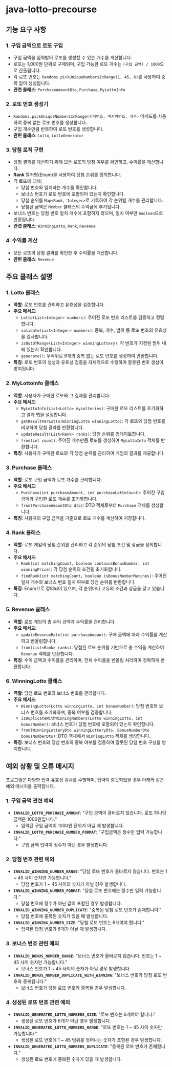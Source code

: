 # java-lotto-precourse

## 기능 요구 사항

### 1. 구입 금액으로 로또 구입
- 구입 금액을 입력받아 로또를 생성할 수 있는 개수를 계산합니다.
- 로또는 1,000원 단위로 구매되며, 구입 가능한 로또 개수는 `(구입 금액) / 1000`으로 산출됩니다.
- 각 로또 번호는 `Randoms.pickUniqueNumbersInRange(1, 45, 6)`를 사용하여 중복 없이 생성됩니다.
- **관련 클래스**: `PurchaseAmountDto`, `Purchase`, `MyLottoInfo`

### 2. 로또 번호 생성기
- `Randoms.pickUniqueNumbersInRange(시작번호, 마지막번호, 개수)` 메서드를 사용하여 중복 없는 로또 번호를 생성합니다.
- 구입 개수만큼 반복하여 로또 번호를 생성합니다.
- **관련 클래스**: `Lotto`, `LottoGenerator`

### 3. 당첨 로직 구현
- 당첨 결과를 계산하기 위해 모든 로또의 당첨 여부를 확인하고, 수익률을 계산합니다.
- **Rank** 열거형(Enum)을 사용하여 당첨 순위를 정의합니다.
- 각 로또에 대해:
  - 당첨 번호와 일치하는 개수를 확인합니다.
  - 보너스 번호가 로또 번호에 포함되어 있는지 확인합니다.
  - 당첨 순위를 `Map<Rank, Integer>`로 기록하여 각 순위별 개수를 관리합니다.
  - 당첨된 금액은 `Member` 클래스의 수익금에 추가됩니다.
- 보너스 번호는 당첨 번호 일치 개수에 포함하지 않으며, 일치 여부만 `boolean`으로 반환됩니다.
- **관련 클래스**: `WinningLotto`, `Rank`, `Revenue`

### 4. 수익률 계산
- 모든 로또의 당첨 결과를 확인한 후 수익률을 계산합니다.
- **관련 클래스**: `Revenue`

## 주요 클래스 설명

### 1. Lotto 클래스
- **역할**: 로또 번호를 관리하고 유효성을 검증합니다.
- **주요 메서드**:
  - `Lotto(List<Integer> numbers)`: 주어진 로또 번호 리스트를 검증하고 정렬합니다.
  - `validate(List<Integer> numbers)`: 중복, 개수, 범위 등 로또 번호의 유효성을 검사합니다.
  - `isOutOfRange(List<Integer> winningLottery)`: 각 번호가 지정된 범위 내에 있는지 확인합니다.
  - `generate()`: 무작위로 6개의 중복 없는 로또 번호를 생성하여 반환합니다.
- **특징**: 로또 번호의 생성과 유효성 검증을 자체적으로 수행하여 잘못된 번호 생성이 방지됩니다.

### 2. MyLottoInfo 클래스
- **역할**: 사용자가 구매한 로또와 그 결과를 관리합니다.
- **주요 메서드**:
  - `MyLottoInfo(List<Lotto> myLotteries)`: 구매한 로또 리스트를 초기화하고 결과 맵을 설정합니다.
  - `getResultPerLotto(WinningLotto winningLotto)`: 각 로또와 당첨 번호를 비교하여 당첨 결과를 반환합니다.
  - `updateResult(List<Rank> ranks)`: 당첨 순위를 업데이트합니다.
  - `from(int count)`: 주어진 개수만큼 로또를 생성하여 `MyLottoInfo` 객체를 반환합니다.
- **특징**: 사용자가 구매한 로또와 각 당첨 순위를 관리하여 게임의 결과를 제공합니다.

### 3. Purchase 클래스
- **역할**: 로또 구입 금액과 로또 개수를 관리합니다.
- **주요 메서드**:
  - `Purchase(int purchaseAmount, int purchaseLottoCount)`: 주어진 구입 금액과 구입한 로또 개수를 초기화합니다.
  - `from(PurchaseAmountDto dto)`: DTO 객체로부터 `Purchase` 객체를 생성합니다.
- **특징**: 사용자의 구입 금액을 기준으로 로또 개수를 계산하여 저장합니다.

### 4. Rank 클래스
- **역할**: 로또 게임의 당첨 순위를 관리하고 각 순위의 당첨 조건 및 상금을 정의합니다.
- **주요 메서드**:
  - `Rank(int matchingCount, boolean containsBonusNumber, int winningPrice)`: 각 당첨 순위의 조건을 초기화합니다.
  - `findRank(int matchingCount, boolean isBonusNumberMatches)`: 주어진 일치 개수와 보너스 번호 일치 여부로 당첨 순위를 반환합니다.
- **특징**: Enum으로 정의되어 있으며, 각 순위마다 고유의 조건과 상금을 갖고 있습니다.

### 5. Revenue 클래스
- **역할**: 로또 게임의 총 수익 금액과 수익률을 관리합니다.
- **주요 메서드**:
  - `updateRevenueRate(int purchaseAmount)`: 구매 금액에 따라 수익률을 계산하고 반올림합니다.
  - `from(List<Rank> ranks)`: 당첨된 로또 순위를 기반으로 총 수익을 계산하여 `Revenue` 객체를 반환합니다.
- **특징**: 수익 금액과 수익률을 관리하며, 전체 수익률을 반올림 처리하여 정확하게 반환합니다.

### 6. WinningLotto 클래스
- **역할**: 당첨 로또 번호와 보너스 번호를 관리합니다.
- **주요 메서드**:
  - `WinningLotto(Lotto winningLotto, int bonusNumber)`: 당첨 번호와 보너스 번호를 초기화하며, 중복 여부를 검증합니다.
  - `isDuplicateWithWinningNumbers(Lotto winningLotto, int bonusNumber)`: 보너스 번호가 당첨 번호에 포함되어 있는지 확인합니다.
  - `from(WinningLotteryDto winningLotteryDto, BonusNumberDto bonusNumberDto)`: DTO 객체에서 `WinningLotto` 객체를 생성합니다.
- **특징**: 보너스 번호와 당첨 번호의 중복 여부를 검증하여 잘못된 당첨 번호 구성을 방지합니다.

## 예외 상황 및 오류 메시지
프로그램은 다양한 입력 유효성 검사를 수행하며, 입력이 잘못되었을 경우 아래와 같은 예외 메시지를 출력합니다.

### 1. 구입 금액 관련 예외
- **`INVALID_LOTTO_PURCHASE_AMOUNT`**: "구입 금액이 올바르지 않습니다. 로또 하나당 금액은 1000원입니다."
  - 입력된 구입 금액이 1000원 단위가 아닐 때 발생합니다.
- **`INVALID_LOTTO_PURCHASE_NUMBER_FORMAT`**: "구입금액은 정수만 입력 가능합니다."
  - 구입 금액 입력이 정수가 아닌 경우 발생합니다.

### 2. 당첨 번호 관련 예외
- **`INVALID_WINNING_NUMBER_RANGE`**: "당첨 로또 번호가 올바르지 않습니다. 번호는 1 ~ 45 사이 숫자만 가능합니다."
  - 당첨 번호가 1 ~ 45 사이의 숫자가 아닐 경우 발생합니다.
- **`INVALID_WINNING_NUMBER_FORMAT`**: "당첨 로또 번호에는 정수만 입력 가능합니다."
  - 당첨 번호에 정수가 아닌 값이 포함된 경우 발생합니다.
- **`INVALID_WINNING_NUMBER_DUPLICATE`**: "중복된 당첨 로또 번호가 존재합니다."
  - 당첨 번호에 중복된 숫자가 있을 때 발생합니다.
- **`INVALID_WINNING_NUMBER_SIZE`**: "당첨 로또 번호는 6개여야 합니다."
  - 입력된 당첨 번호가 6개가 아닐 때 발생합니다.

### 3. 보너스 번호 관련 예외
- **`INVALID_BONUS_NUMBER_RANGE`**: "보너스 번호가 올바르지 않습니다. 번호는 1 ~ 45 사이 숫자만 가능합니다."
  - 보너스 번호가 1 ~ 45 사이의 숫자가 아닐 경우 발생합니다.
- **`INVALID_BONUS_NUMBER_DUPLICATE_WITH_WINNING`**: "보너스 번호가 당첨 로또 번호와 중복됩니다."
  - 보너스 번호가 당첨 로또 번호와 중복될 경우 발생합니다.

### 4. 생성된 로또 번호 관련 예외
- **`INVALID_GENERATED_LOTTO_NUMBERS_SIZE`**: "로또 번호는 6개여야 합니다."
  - 생성된 로또 번호가 6개가 아닌 경우 발생합니다.
- **`INVALID_GENERATED_LOTTO_NUMBERS_RANGE`**: "로또 번호는 1 ~ 45 사이 숫자만 가능합니다."
  - 생성된 로또 번호에 1 ~ 45 범위를 벗어나는 숫자가 포함된 경우 발생합니다.
- **`INVALID_GENERATED_LOTTO_NUMBERS_DUPLICATE`**: "중복된 로또 번호가 존재합니다."
  - 생성된 로또 번호에 중복된 숫자가 있을 때 발생합니다.
